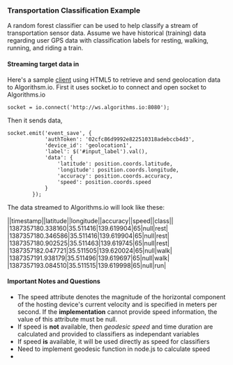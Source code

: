 ### Transportation Classification ExampleA random forest classifier can be used to help classify a stream of transportation sensor data.  Assume we have historical (training) data regarding user GPS data with classification labels for resting, walking, running, and riding a train.#### Streaming target data in

Here's a sample [client](http://ws-clients.algorithms.io/geolocation.html) using HTML5 to retrieve and send geolocation data to Algorithsm.io.
First it uses socket.io to connect and open socket to Algorithms.io 

	socket = io.connect('http://ws.algorithms.io:8080');
	
Then it sends data,
		   
	socket.emit('event_save', {
                'authToken': '02cfc86d9992e822510318adebccb4d3',
                'device_id': 'geolocation1',
                'label': $('#input_label').val(),
                'data': {
                    'latitude': position.coords.latitude,
                    'longitude': position.coords.longitude,
                    'accuracy': position.coords.accuracy,
                    'speed': position.coords.speed
                }
            });

The data streamed to Algorithms.io will look like these:

||timestamp||latitude||longitude||accuracy||speed||class||
|1387357180.338160|35.511416|139.619904|65|null|rest|
|1387357180.346586|35.511416|139.619904|65|null|rest|
|1387357180.902525|35.511463|139.619745|65|null|rest|
|1387357182.047721|35.511505|139.620024|65|null|walk|
|1387357191.938179|35.511496|139.619697|65|null|walk|
|1387357193.084510|35.511515|139.619998|65|null|run|
#### Important Notes and Questions
* The speed attribute denotes the magnitude of the horizontal component of the hosting device's current velocity and is specified in meters per second. If the **implementation** cannot provide speed information, the value of this attribute must be null.* If speed is **not** available, then *geodesic speed* and time duration are calculated and provided to classifiers as independant variables* If speed **is** available, it will be used directly as speed for classifiers
* Need to implement geodesic function in node.js to calculate speed
* 